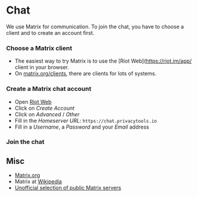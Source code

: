 # Chat

We use Matrix for communication.
To join the chat, you have to choose a client and to create an account first.

### Choose a Matrix client

* The easiest way to try Matrix is to use the [Riot Web](https://riot.im/app/ client in your browser.
* On [matrix.org/clients](https://matrix.org/clients/), there are clients for lots of systems.

### Create a Matrix chat account

* Open [Riot Web](https://riot.im/app/)
* Click on *Create Account*
* Click on *Advanced* / *Other*
* Fill in the *Homeserver URL*: `https://chat.privacytools.io`
* Fill in a *Username*, a *Password* and your *Email* address

### Join the chat


## Misc

* [Matrix.org](https://matrix.org/)
* Matrix at [Wikipedia](https://en.wikipedia.org/wiki/Matrix_(protocol))
* [Unofficial selection of public Matrix servers](https://www.hello-matrix.net/public_servers.php)
